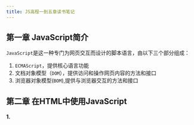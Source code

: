 ```yaml
---
title: JS高程一到五章读书笔记
---
```


## 第一章 JavaScript简介
`JavaScript`是这一种专门为网页交互而设计的脚本语言，由以下三个部分组成：
1. `ECMAScript`，提供核心语言功能
2. 文档对象模型（`DOM`），提供访问和操作网页内容的方法和接口
3. 浏览器对象模型(`BOM`),提供与浏览器交互的方法和接口

## 第二章 在HTML中使用JavaScript
#### 1. <script>元素
`<sctipt>`定义了六个可选属性，以下只介绍常用的几种：
* `src`：可选，表示包含要执行代码的外部文件
* `type`：可选，表示编写代码使用的脚本语言的内容类型，人们一直以来使用的都是`text/javascript`
* `charset`：可选。表示通过`src`属性指定的代码的字符集，由于大多数浏览器会忽略它的值，因此很少人使用这个属性
* `defer`：可选，表示脚本可以延迟到文档被解析和显示之后再执行，只对外部脚本文件有效

使用`<script>`元素的方式有两种，直接在页面中嵌入`JavaScript`代码和包含外部`JavaScript`文件
* 嵌入代码：

```html
<script type="text/javascript">
    function sayHi(){
        alert("Hi!");
    }
</script>
```
包含在`<script>`元素内部的代码，将会被从上至下依次解释，解释器会解释一个函数的定义，然后将该定义保存在自己的环境中，在解释器对`<script>`元素内部的所有代码求值完毕以前，页面中的其余内容都不会被浏览器加载或显示。

在嵌入代码中不要出现`</script>`，否则就会产生一个错误，为了解决这个问题，可以使用转义字符`\`，写成`<\/script>`。

* 外部文件：

```html
<script type="text/javascript" src="example.js"></script>
```
`src`属性是必须的，这个属性指向外部`JavaScript`文件的连接，外部文件`example.js`将被加载到当前页面，在解析外部文件时页面的处理会暂时停止。需要注意是，带有`src`属性的`<script>`元素的开始和结束标签之间不应该包含其他`js`元素，如果包含了嵌入代码，则只会下载并执行外部脚本文件，嵌入的代码会被忽略

#### 2. 标签的位置
按照传统的做法，所有`<script>`元素都应该放在页面的`<head>`元素中，这种做法的目的就是把所有外部文件（包含`CSS`文件和`js`文件）的引用都放在相同的地方。但是在文档`<head>`元素包含所有的`js`文件，意味着必须等到全部`js`代码都被下载解析和执行完成以后，才开始呈现页面的内容。这就会导致浏览器在呈现页面时出现明显的延迟，而延迟期间的浏览器是一片空白，为了避免这个问题，现代`Web`应用程序一般把全部`js`引用放在`<body>`元素页面内容的后面。这样在解析`js`代码之前，页面的内容将完全呈现在浏览器中，打开页面的速度也会加快。

#### 3. 延迟脚本
`<script>`标签定义了`defer`属性，这个属性表明脚本在执行时不会影响到页面的构造，就是说，脚本会延迟到整个页面都解析完毕再运行。即使把延迟脚本放在`<head>`标签中，也会后与`html`渲染结束再执行。由于多个延迟脚本的执行顺序不确定，所以最好有一个延迟脚本，且需要把脚本放在页面最底部。

#### 4. 异步脚本
`<script>`元素定义了`async`属性，这个属性与`defer`属性类似，只适用外部脚本文件，并且告诉浏览器立即下载文件，与`defer`不同的是，标记为`async`的脚本并不保证按照指定它们的先后执行顺序。指定该属性是不让页面等待脚本的下载和执行，从而异步加载页面其他内容，为此，建议异步脚本不要在加载期间修改`DOM`

#### 5. 嵌入代码与外部文件
一般认为最好的做法就是尽可能的使用外部文件来包含`js`代码，外部文件具有如下优点：
* 可维护性：把所有`js`代码都放在一个文件夹中，维护很方便，使得开发人员在不接触`html`标记的情况下，集中精力编辑`js`
* 可缓存：如果有两个页面都是使用同一个文件，那么这个文件只需下载一次，因此最终结果是能够加快页面加载的速度
* 适应未来：通过外部文件包含`js`无须使用`XHTML`或`back`，`HTML`和`XHTML`包含外部文件的语法是相同的

## 第三章 基本语法

#### 1. 语法
* 区分大小写
    
    在`js`中，大小写是不同的
* 标识符

    标识符是指变量、函数、属性的名字，或者函数的参数。标识符的第一个字符必须是字母，下划线（`_`）或者一个美元符号（`$`），其他字符可以是字母
    、下划线、美元符号或数字。按照惯例标识符采用驼峰大小写格式，就是第一个字母小写剩下的单词首字母大写。
* 注释

    单行注释以`//`开头，块级注释以`/*`开头，以`*/`结尾。中间行可以以一个星号开头，提高代码可读性
* 严格模式

    严格模式下，一些不确定的行为得到处理，而且对某些不安全的操作也会抛出错误，要在整个脚本中启用严格模式，可以在顶部添加`"use strict"`，其实它是一个编译指示，用于高速支持`js`引擎切换到严格模式
* 语句

    在语句结尾尽量加`;`,`if`语句后面的内容也尽量跟`{}`
#### 2. 关键字和保留字

关键字有特殊用途，可以用于表示控制语句的开始或结束，或者用于执行特定操作符，按照规则，关键字也是语言保留的，不能用作标识符

#### 3. 变量

`js`的变量是松散型的，每个变量仅仅是一个用于保存值得占位符而已，定义变量只需要`var`操作符，后面跟一个变量名即可。每个变量都有一个默认的值`undefined`

关于变量的赋值可以直接在声明之后赋值，并且可以多个变量一起赋值，由于是弱类型，所以不同类型的初始化可以放在一条语句中午完成
```js
var message = 'hi',found = false,age = 29
```
`var`出现的位置标志着变量的作用域，如果没有`var`则变量为全局变量
#### 4. 数据类型
* typeof操作符

    `typeof`操作符用来检测给定变量的数据类型。它是操作符而不是函数，有些例子中带有圆括号，是不需要的，需要注意的是如果这个值是`null`，对象或函数都会返回`object`
* undefined类型

    在声明变量时候没有赋值就会使得变量有一个默认值`undefined`
* null类型

    表示一个空对象指针，只要有意保存对象的变量还没有真正保存对象，就应该明确让变量保存`null`值
* boolean类型

    该类型只有两个字面值`true`和`false`，注意是区分大小写的，还有在`if`语句判断中，会自动转换布尔类型，任何一个对象都会转换为`true`，这一点至关重要，错误地使用一个对象而不是布尔值，就有可能彻底改变应用程序流程
* number类型

    这种类型用来表示整数和浮点数，最基本的数值字面量格式是十进制，整数还可以通过八进制或十六进制的字面值来表示，其中八进制字面量的第一位必须是零，然后才是八进制序列，如果字面值的数值超过了范围（0-7），那么前导`0`将被忽略，后面的数值将被当做十进制数值解析。八进制字面量在严格模式下是无效的，十六进制字面值得前两位必须是`0x`，后跟任何十六进制数字的字母可以是大写也可以是小写。在进行八进制和十六进制表示的数值最终都将被转换为十进制。
    
    有按个函数可以把非数值转换为数值，`Number()`,`parseFloat()`,`parseInt()`第一个函数，可以转换任何数据类型，如果是布尔类型，`true`为`1`,`false`为`0`，如果是`null`为`0`,如果是字符串会把所有在范围内的八进制与十六进制转换为十进制，如果是对象，则调用对象的`valueOf()`，然后依照前面的规则转换返回的值，如果转换的结果是`NaN`，则调用对象的`toString()`方法，然后再次依照前面的规则转换返回的字符串值
* string类型

    字符串可以用双引号或单引号表示。字符串包含一些特殊的字符字面量，也叫转义序列，用于换行制表，空格等用途，不多赘述，不管转义字符多长都表示一个字符。
    
    字符串的特点是不可变的，一旦创建它们的值就不能改变，要改变某个变量保存的字符串，首先要毁掉原来的字符串，然后再用另一个包含新值得字符串填充该变量
    
    ```js
    var lang = 'java';
    lang += 'script'
    ```
    在以上例子中，其实是创建一个能容纳十个字符的字符串，先赋值`java`，再赋值`script`，最后删掉之前的两个字符串
    
    要把一个值转换为字符串有两种方式，第一种是`toString()`方法，这个方法唯一要做的就是返回相应值得字符串表现。数值，布尔值，对象和字符串值都有该方法，但是`null`和`undefined`没有这个方法。`toString()`可以带一个参数，用来表示基数。默认情况下，该方法以十进制返回数值的字符串表示，传递基数之后，可以输出二进制、八进制、十六进制甚至其他有效进制格式表示的字符串值。
    
    在不知道转化之后的值是不是`null`和`undefined`，可以用转型函数`String()`这个函数能够将任何类型的值转换为字符串。
* object类型

    对象可以通过执行`new`操作符后跟要创建的对象类型的名称来创建。`Object`类型所具有的任何属性和方法也同样存在于更具体的对象中，`Onject`的每个实例都具有下列属性和方法：`constructor`-保存用于创建当前对象的函数；`hasOwnProperty(propertyName)`-用于检查给定的属性在当前对象实力中（不是实例的的原型），其参数以字符串形式指定；`isPrototypeOf(object)`-用于检查传入的对象是否传入对象的原型；`propertyIsEnumerable(propertyName)`-用于检查给定的属性是否能够使用`for-in`语句；`toLocaleString()`-返回对象的字符串表示，该字符串与执行环境的地区对应。`toString()`-返回对象的字符串表示。`valueOf()`-返回对象的字符串、数值或布尔值表示。通常与`toString()`方法的返回值相同。

#### 5. 操作符
* 一元操作符

    只能操作一个值得操作符叫做一元操作符。包括递增和递减操作符、一元加减操作符
* 位操作符

    位操作符的操作数是`32`位比特序列由`0`和`1`组成，具体包括有**按位非`~`**-返回数值反码；**按位与`&`**-有两个操作数，将两个数值的每一位对齐，然后对相同位置桑的两个数执行`AND`操作；**按位或`|`**-有两个操作数两个操作数相同位置的数字进行或操作；**按位异或`^`**-两个操作数，进行异或操作（相同为`0`，不同为`1`）；**左移`<<`**-将数值的所有位向左移动指定的位数，就是扩大`2`的倍数；**有符号的右移`>>`**-这个操作符会将数值向右移动，但是保留符号位，有符号的右移操作与左移操作恰好相反；**无符号右移`>>>`**-将数值的所有`32`位都向右移动，对正数来说有无符号都一样，但是负数的符号位也会向右移动，多余的位置会补`0`，正负会发生改变
* 布尔操作符

    **逻辑非`!`**-无论这个值是什么数据类型，这个操作符都会返回一个布尔值，逻辑非操作符首先会将它的操作数转换为一个布尔值，然后再对其求反；**逻辑与`&&`**-有两个操作数，逻辑与操作可以应用到任何类型，不仅仅是布尔值（逻辑与属于短路操作，如果一个操作数是`false`，无论另外一个是什么，结果都会是`false`,如果其中一个是`true`,其结果就会取决于另外一个操作数）；**逻辑或`||`**操作数不一定是布尔值，如果一个操作符的求值结果为`true`，就不会对第二个操作数求值，如果两个操作数都是`false`,才会返回`false`
* 乘性操作符

    乘性操作符有三个：乘法`*`、除法`/`和求模`%`。
* 加减操作符

    包括加法`+`与减法`-`,如果操作数中遇到了字符串布尔值`null`或`undefined`，先会调用其`Number()`函数将其转换为数值，如果遇到对象会调用`valueOf()`和`toString()`转换为数值进行加减，如果转换结果为`NaN`，最后计算结果也是`NaN`
* 关系操作符

    小于、大于、小于等于和大于等于这几个关系操作符作用于对两个数值进行比较，这几个操作符都返回布尔值,所有类型的操作数都会先转换为数值，进行比较之后返回一个布尔值，就连字母组成的字符串也会根据字符编码比较大小，而不是字母出现的先后顺序，数字组成的字符串也是根据字符编码比较，在比较数字与字符串时，字符串会转换为数值进行比较，如果转换结果为`NaN`,结果无论如何都是`false`
* 相等操作符

    有两组操作符：相等`==`和不相等`!=`，全等`===`和不全等`!==`,前一组会发生强制类型转换，比较是否相等，后一组不会转换，会比较类型和数值是否相等
* 条件操作符

    ```js
    variable = boolean_expression ? true_value : false_value;
    ```
    这行代码的含义就是基于对`boolean_expression`求值结果，决定变量该怎么赋值，如果求值结果为`true`,赋值为`true_value`，否则赋值`false_value`
* 赋值操作符

    简单赋值操作符用等号`=`表示，其作用就是把右侧的赋值给左侧，复合赋值操作就是在等号前面添加乘性操作符，加性操作符或位操作符
* 逗号操作符

    使用逗号可以在一条语句中执行多个操作，逗号操作符用于声明多个变量，除此之外逗号操作符还可以用于赋值，用于赋值时逗号操作符总会返回表达式中的最后一项
    ```js
    var num = (5,1,4,8,0)//num = 0
    ```
#### 6. 语句
* if语句

    用于条件判断，表达式求值结果不一定是布尔值，求值结束后会将这个值转换为布尔值，如果值为`true`会执行`if`代码块后的，否则执行`else`代码块中语句，推荐使用代码块
* do-while语句

    是一种后测试循环语句，只有带循环体中的代码执行之后，才会测试出口条件，即无论求值结果如何，循环体内的代码至少执行一次
* while语句

    这是前测试循环语句，即在循环体内的代码被执行之前，就会对出口条件求值，因此循环体内的代码有可能一次都不会执行
* for语句

    是一种前测试循环语句，具有在执行循环之前初始化变量和定义循环后要执行的代码的能力。由于`for`循环不存在块级作用域，因此在循环内部定义的变量也可以在外部访问，如果将表达式中的语句全部省略，就会形成无限循环
* for-in语句

    该语句是一种精准的迭代语句，用来枚举对象的属性
    ```js
    for(var propName in window) {
        document.write(propName);
    }
    ```
    这个例子中使用`for-in`显示浏览器中全局对象`window`中的属性。如果要迭代的对象的变量值为`null`或`undefined`，`for-in`语句会抛出错误，ES5为了更正这一行为，对这种情况不再抛出错误，而是停止执行循环体，所以为了保证兼容性，在使用该语句之前，先检测该对象的值是否是`null`或`undefined`
* label语句

    使用该语句可以在代码中添加标签，以便将来使用
    ```js
    start:for(var i = 0; i < count; i ++ ) {
        alert(i);
    }
    ```
    这个例子中`start`标签可以将来由`break`或`continue`语句引用，加标签的语句一般都要与`for`等循环语句配合使用
* break和continue语句

    `break`和`continue`语句用于在循环中精确地控制代码的执行。其中，`break`语句会立即退出循环，制继续执行循环后面的语句。而`continue`语句虽然也是立即退出循环，但退出循环后会从循环的顶 部继续执行
    
    `break`和`continue`语句都可以与`label`语句联合使用，从而返回代码中特定的位置。这种联合使用的情况多发生在循环嵌套的情况下
* with语句

    不建议使用
* switch语句

    `switch`与`case`搭配使用，需要注意的是，在每个`case`语句最后需要加`break`否则会顺序执行，最后的`default`关键字则用于在表达式不匹配前面任何一种情形的时候
    
    `switch`语句可以使用任何数据类型，无论是字符串还是对象都可以，其次，`case`的值不一定是常量，可以是变量甚至是表达式

#### 7. 函数
* 理解参数

    函数不介意传递参数的个数与类型，因为`ECMAScript`中的参数在内部是用一个数组来表示的，函数接收的任何元素都是数组，如果这个数组不包含任何元素，也没有关系。在函数体内部可以通过`arguments`对象来访问这个参数数组，它可以与命名参数一起使用,`arguments`的长度是由传入的参数的哥说决定的，而不是定义函数的命名参数的个数决定的。`arguments`和传入的参数是不同的访问空间，但是值会同步，因为`ECMAScript`中的所有参数传递的都是值，不可能通过引用传递参数。
* 没有重载
    在其他语言中重载指的是给一个函数写多个定义，只要这个定义的签名（接受的参数的类型和数量）不同就是函数的重载，但是在`ECMAScript`中函数没有签名，因为它的参数是由包含零或多个值得数组来表示的，没有函数签名，因此也就没有重载。如果在`ECMAScript`中定义了两个名字相同的函数，则该名字只属于后定义的函数，后定义的函数会覆盖先定义的函数

## 第四章 变量、作用域和内存问题
由于`js`变量松散类型的本质，决定了它只是在特定时间用于保存特定值得一个名字而已，由于不存在定义某个变量必须要保存何种数据类型的值得规定，变量的值及其数据类型可以在脚本的生命周期内改变

#### 1. 基本类型和引用类型的值
`ECMAScript`变量包含两种数据类型的值，基本类型值和引用类型值，基本类型值指的是简单的数据段，引用类型值指那些可能由多个值构成的对象。基本类型是按值访问的，因为可以操作保存在变量中的实际的值，引用类型的值是保存在内存中的值，`js`不允许直接访问内存中的位置，也就是说不能直接操作对象的内存空间，在操作对象时，实际上是操作对象的引用而不是实际的对象，因此引用类型的值是按引用访问的。
* 动态的属性

    定义基本类型和引用类型值得方式类似，都是创建一个变量，为这个变量赋值，但是这个值一旦保存到变量中之后，对不同类型的值得操作就不同了，对于引用类型，可以为其添加属性和方法，也可以改变和删除属性和方法。只能给引用类型值（对象）动态添加属性。
    
* 复制变量值

    在从一个变量向另一个变量复制基本类型和引用类型值得时候也是不同的。
    
    如果是基本类型变量，复制的时候会在变量对象上创建一个新值，然后把这个值复制给新变量
    ```js
    var name1 = 5;
    var name2 = name1;
    ```
    在以上例子中，`name1`保存的值是`5`，使用前者来初始化后者，`name2`也保存了`5`,但是两者的`5`是相互独立的，这个值只是`name1`中`5`的一个副本，这两个变量可以参与任何操作而不会相互影响。
    
    如果是引用类型，也会将存储在变量对象中的值复制一份放到一个新变量分配的空间中，不同的是这个值得副本实际上是一个指针，而这个指针指向存储在堆中的一个对象，复制结束后，这两个变量实际上将引用同一个对象，因此改变其中一个变量，就会影响另一个变量
    
* 传递参数

    所有函数的参数都是按值传递的，就是说，把函数外部的值复制给函数内部的参数，就和把一个变量复制到另一个变量一样。基本类型值的传递如同基本类型变量的复制一样，引用类型值得传递，如同引用类型值的复制一样，因此引用类型的传递在局部作用域中修改的对象会在全局作用域中反映出来，但并不是按引用传递的。访问变量有按值和按引用，但是参数只能按值传递。
    ```js
    function setName (obj) {
        obj.name = "Nicholas";
        obj = new Object();
        obj.name = "Greg";
    }
    var person = new Object();
    setName(person);
    alert(person.name); //Nicholas
    ```
    在以上例子中，把`person`传递给函数只有，其`name`属性发生改变，之后又将一个新对象赋值给变量`obj`，同时将其`name`属性值设置为`Greg`，如果`person`是按照引用传递的，则`person`就会自动修改为指向`name`属性为`Greg`的新对象，但是访问`person.name`结果是`Nicholas`，这说明即使在函数内部修改了参数的值，但是原始的引用仍然保持不变，实际上，在函数内部重写`obj`时，这个变量引用的就是一个局部对象了，而这个局部对象会在函数执行完毕之后立即销毁。
    
* 检测类型

    `typeof`可以检测一个变量是不是基本类型的数据，可以确定字符串、数值、布尔值、还是`undefined`，但是如果变量的值是一个对象或者`null`，`typeof`都只会返回`object`。在检测引用类型的值时，会使用`instanceof`操作符
    ```js
    alert(person instanceof Object); // 变量 person 是 Object 吗? 
    alert(colors instanceof Array); // 变量 colors 是 Array 吗? 
    alert(pattern instanceof RegExp); //变量pattern是RegExp吗?
    ```
    所有引用类型的值都是`Object`的实例。因此，在检测一个引用类型值和`Object`构造函数时,`instanceof`操作符始终会返回`true`。当然，如果使用`instanceof`操作符检测基本类型的值，则该操作符始终会返回`false`,因为基本类型不是对象

#### 2. 执行环境及其作用域
执行环境定义了变量或函数有权访问的其他数据，决定了它们各自的行为，每个执行环境都有一个与之关联的**变量对象**，环境中定义的所有变量和函数都保存在这个对象中，我们编写的代码无法访问这个对象，但解析器在处理数据时会在后台使用它。

全局执行环境是最外围的一个执行环境，在`web`浏览器中，全局执行环境被认为是`window`对象，因此所有全局变量和函数都是作为`window`对象的属性和方法创建的。某个执行环境中的所有代码执行完毕之后，这个环境被销毁， 保存在其中的所有变量和函数定义也随之销毁，但是全局执行环境直到应用程序退出之后才会被销毁

每个函数都有自己的执行环境，当执行流进入一个函数时，函数的环境就会被堆入到一个环境栈中，而在函数执行结束之后，栈将其环境弹出，把控制权返回给之前的执行环境。

当代码在一个环境中执行时，会创建变量对象的一个作用域链，作用域链保证对执行环境有权访问的所有变量和函数的有序执行。作用域链由环境的变量对象组成序列。作用域链中的下一个变量对象来自包含环境，再下一个变量对象来自下一个包含环境，这样一直延续到全局执行环境，全局执行环境的变量对象始终都是作用域链中的最后一个对象

标识符的解析是沿着作用域链一级一级的搜索，搜索过程始终从作用域链的开始逐级向后，直至找到标识符为止（如果找不到标识符，就会导致错误发生）

```js
var color = "blue";
function changeColor() {
    if (color === "blue") {
        color = "red";
    } else {
        color = "blue";
    }
```
在以上例子中函数`changeColor`的作用域链包括两个对象，一个自己的变量对象一个全局环境的变量对象，可以在函数内部访问变量`color`，因为可以在作用域中找到它

内部环境可以通过作用域链访问所有的外部环境，但是外部环境不能访问内部环境中的任何变量和函数，这些环境之间是线性的，有次序的，每个环境变都可以向上搜索作用域链，以查询变量和函数名，但是任何环境都不能通过向下搜索作用域链而进入另一个执行环境

* 延长作用域链

    有些语句可以在作用域链的前端临时增加一个变量对象，这个变量会在代码执行之后被移除，这就会延长作用域链，这样的语句有如下两个：`try-catch`语句的`catch`块和`with`语句
* 没有块级作用域

    在`js`，用花括号封闭起来的代码没有自己的作用域，尤其注意`if`和`for`语句
    ```js
    if (true) {
        var color = "blue";
    }
    for (var i=0; i < 10; i++){
        doSomething(i);
    }
    ```
    在以上例子中，两个语句中的变量`color`和`i`并不会在语句执行完之后销毁，而是存在在外部的环境中
    
    * 声明变量
        
        使用`var`声明的变量会自动被添加到最接近的环境中。在函数内部，最接近的环境就是函数的局部环境;如果初始化变量时没有使用`var`声明，该变量会自动被添加到全局环境
        
    * 查询标识符
    
        在某个环境中为了读取或写入而引入一个标识符时，必须通过搜索来确定该标识符代表的是什么，搜索会先从前端开始，如果在局部环境中找到，就会停止搜索，如果没有找到就会在全局环境中搜索。这也会造成同一个标识符在局部中的意义会覆盖全局的意义，因为局部一旦找到就会停止。虽然访问局部变量比访问全局变量更快，但是`js`引擎在这方面的优化，所以使得两者的搜索差别不会太大   

#### 3. 垃圾收集
`js`具有自动垃圾收集机制，不需要开发人员手动跟踪，原理就是找到不需要继续使用的变量，然后释放其占有的内存。因此垃圾收集机制会在固定的时间间隔周期的性的执行这一操作。

函数中局部变量的正常生命周期如下：首先为句局部变量在栈或堆中分配相应的空间，直至函数执行结束，这些变量就没有用了，这个时候开业释放他们的内存。垃圾收集机制必须跟踪哪个变量是有用的哪个是没用的，对于不再使用的打上标记，以备将来回收，用于标识无用变量的策略可能会因实现而异，具体到浏览器中的实现，通常有两种策略——标记清除和引用计数

* 标记清除

    当变量进入环境时，就会给这个变量标记为“进入环境”，并且永远不能释放进入环境的变量所占用的内存，当变量离开环境时，则将其标记为“离开环境”，最后垃圾收集器完成内存清除工作
* 引用计数

    引用计数的含义是跟踪记录每个值被引用的次数。当声明了一个变量并将一个引用类型值赋给该变量时，则这个值的引用次数就是1。如果同一个值又被赋给另一个变量，则该值的引用次数加1。相反，如果包含对这个值引用的变量又取得了另外一个值，则这个值的引用次数减1。当这个值的引用次数变成0时，则说明没有办法再访问这个值了，因而就可以将其占用的内存空间回收回来。这样，当垃圾收集器下次再运行时，它就会释放那些引用次数为零的值所占用的内存。
    
    但是当循环引用时，这种策略不能解决。循环引用指的是对象`A`中包含一个指向对象`B`的指针，而对象`B`中也包含一个指向对象`A`的指针，这两个对象的引用次数都是2，如果这个函数被多次重复使用，他们的内存就不能得到回收,其中一个解决方法就是可以手动断开原生`js`对象之间的连接，将他们都指向`null`
* 管理内存

    分配给`Web`浏览器的可用内存数量通常要比分配给桌面应用程序的少。这样做的目的主要是出于安全方面的考虑，目的是防止运行`JavaScript`的网页耗尽全部系统内存而导致系统崩溃，因此占用最少的内存可以让页面获得更好的性能。优化内存的最佳方式就是为执行中的代码只保存必要的数据，一旦数据不可用，就接触引用（将其指向`null`）来释放内存。不过解除一个值的引用并不意味着自动回收该值所占用的内存，解除引用的真正作用是让值脱离执行环境，以便垃圾收集器下次运行时将其回收。


## 第五章 引用类型
引用类型的值（对象）是引用类型的实例，引用类型是一种数据结构，用于将数据和功能组织一起。新对象使用`new`操作符后跟一个构造函数来创建，构造函数本身就是一个函数，只是这个函数是出于创建新对象而定义的

#### 1. Object类型
创建`object`实例有两种方式，一种是`new`操作符后跟构造函数，一种是对象字面量表示法。

访问对象属性有两种方式：点表示法和方括号
```js
alert(person["name"]); //"Nicholas" 
alert(person.name); //"Nicholas"
```
在以上例子中，两种访问方式没有任何区别，但是方括号语法可以通过变量来访问属性
```js
var propertyName = "name"; 
alert(person[propertyName]); //"Nicholas"
```
如果属性名中包含会导致语法错误得字符，或者属性名使用的是关键字或保留字，也可以使用方括号表示
```js
person["first name"] = "Nicholas";
```
由于`first name`中包含一个空格，所以不能使用点表示法来访问。通常情况下，除非必须使用变量访问属性，一般都用点表示法。

#### 2. Array类型

`ECMAScript`数组的每一项可以保存任何类型的数据，而且数组的大小是可以动态调整的，可以随着数据的添加自动增长以容纳数据

创建数组有两种方式，一种是`new`后跟构造函数，同时也可以省略`new`操作符，另一种是数组字面量，用方属性的值，括号来表示。构造函数中可以传入参数，如果是数值，则这个数值会变成数组的`length`，数组就会有多少项，如果传递的是其他类型的参数，则会创建包含那个值得只有一项的数组。数组的索引用方括号，数组的`length`属性不是只读的，可以修改。

* 检测数组

    在一个全局作用域而言，使用`instanceof`操作符就能得到满意的结果，但是如果网页中包含多个框架，实际上就存在两个以上不同的全局执行环境，从而存在两个以上不同版本的`Array`构造函数，如果从一个框架向另一个框架传入一个数组，那么传入的数组与在第二个款框架中原生创建的数组分贝具有各自不同的构造函数。
    
    为了姐解决这个问题，可以用`Array.isArray()`方法，这个方法的目的是最终确定某个值是不是数组，而不管它是在哪个全局执行环境中创建的。
* 转换方法

    所有对象都具有`toLocaleString()`、`toString()`和`valueOf()`方法，调用数组的`toString()`方法会返回由数组中每个值的字符串形式拼接而成的一个以逗号分隔符的字符串
    
    如果使用`join()`方法，则可以使用不同的分隔符来构建这个字符串，`join()`方法只接收一个参数，即用作分隔符的字符串，然后返回包含所有数组项的字符串，它的默认分隔符是逗号
* 栈方法

    `ECMAScript`数组提供了一种让数组行为类似于其他数据结构的方法，数组可以表现的像栈一样，实现后进先出，实现进和出的两个数组的方法分别是`push()`和`pop()`。`pushi()`方法可以接收任意数量的参数，把它们逐个添加在数组的末尾，最后返回数组的长度，而`pop()`方法则从数组末尾移除最后一项，并减少数组`length`属性的值，然后返回移除的项。为数组增加项可以使用类似的栈方法，也可以用数组方括号索引的方法。
* 队列方法

    队列数据结构的访问规则是先进先出，在末尾添加项，在前端移除项，`push()`方法可以向数组末尾添加项，`shift()`可以移除数组中的第一个项并返回改项，同时长度减一，结合使用`shift()`和`push()`可以使数组像队列一样
    
    还有一个和`shift()`用途相反的方法`unshift()`，它能在数组前端添加任意项并返回这个新数组的长度，同时使用`unshift()`和`pop()可以从相反的方向来模拟队列
    
    > 注意：给数组添加项的方法它的参数可以是任意多的，返回的是数组的长度，移除数组项的方法不带参数，移除一个项，返回的是移除的项

* 重排序方法

    关于数组的顺序有两个方法可以改变`reverse()`和`sort()`，前者能反转数组项的顺序，后者可以按照升序排列数组项，但是这个方法会调用数组项的`toString()`转型方法，然后比较得到的字符串，但是字符串的先后顺序和数值不一样，所以不会得到理想的结果，所以需要给`sort()`传一个比较函数作为参数，比较函数接收两个参数，如果第一个参数应该位于第二个参数之前，则返回负数，如果两个参数相等，则返回0，如果第一个参数应该位于第二个参数之后返回正数。在比较函数传递到`sort()`之后，数值仍然保持正确地升序。两个方法都返回排序之后的数组
    
* 操作方法

    `concat()`连接数组，返回新数组；`slice()`可以截取数组指定的一段，并返回新的数组，它不会影响原始数组，截取的起始位置是第一个参数，结束位置是第二个参数；`splice()`主要用途是向数组中部插入项，接收三个参数，第一个参数是操作项的位置索引，第二个参数是项数，第三个参数可选，是插入的项，它始终都是返回一个数组，该数组中包含原生数组中删除的项，这个方法会改变原始数组。
* 位置方法

    `indexOf()`和`lastIndexOf()`，这两个方法都接收两个参数：要查找的项和查找起点位置的索引（可选），其中前者从数组的开头向后查找，后者从数组的末尾向前开始查找，两个方法都返回要查找的项在数组中的位置，在没有找到的情况下，返回-1
* 迭代方法

    共有五个迭代方法，每个方法都接收两个参数：要在每一项上运行的函数和运行该函数的作用域对象（这个会影响`this`的值，是可选的），传入这些方法中的函数会接收三个参数：数组项的值、该项在数组中的位置和数组对象本身。以下是五个迭代方法的作用：`every()`:对数组中的每一项运行给定函数，如果该函数对每一项都返回`true`，则返回`true`；`filter()`对数组中的每一项运行给定函数，返回该函数会返回`true`的项组成的数组（筛选作用）；`forEach()`对数组中的每一项运行给定函数，这个方法没有返回值；`map()`对数组中的每一项运行给定函数，返回每次函数调用结果组成的数组；`some()`对数组中的每一项运行给定函数，如果这个函数对任一项返回`true`则返回`true`，以上方法都不会修改数组中的值
* 归并方法

    两个归并方法`reduce()`和`reduceRight()`这两个方法都会迭代数组的所有项，然后构建一个最终返回的值，其中前者从数组的第一项开始，逐个遍历到最后，而后者则从数组的最后一项开始，向前遍历到第一项。这两个方法都接收两个参数：一个在每一项上调用的函数和作为归并基础的初始值（可选），传入的函数接受四个参数：前一个值，当前值，项的索引和数组对象，这个函数返回的任何值都会作为第一个参数自动传给下一项
    ```js
    var values = [1,2,3,4,5];
    var sum = values.reduce(function(prev, cur, index, array){
        return prev + cur;
    });
    console.log(sum); //15
    ```
    
#### 3. Date类型

要创建一个日期对象，使用`new`操作符和`Date`构造函数即可
```js
var now = new Date();
```
在调用`Date`构造函数而不传参数的情况下，新创建的对象自动获得当前日期和时间，如果想根据特定的日期创建日期对象，可以传入表示该日期的毫秒数（从1970年1月1日午夜至该日期经过的毫秒数），为了简化这一计算过程，有两个方法：`Date.parse()`和`Date.UTC()`，前者接收一个表示日期的字符串参数，然后尝试根据这个字符串返回相应日期的毫秒数，它接收的日期的格式也是特定的，否则会返回`NaN`，构造函数也可以传入特定格式的日期字符串，如下图所示

![](http://p4k6er8dp.bkt.clouddn.com/18-10-11/99829634.jpg)

`Date.UTC()`方法同样返回表示日期的毫秒数，但是它与`Date.parse()`在构建时使用不同的信息，`Date.UTC()`的参数分别是年份、基于0开始的月份、月中的哪一天、小时数、分钟、秒以及毫秒数，前两个参数是必须的，以下是两种方法示例
```js
var someDate = new Date(Date.parse("May 25, 2004"));
var y2k = new Date(Date.UTC(2000,0));
```
除此之外，`Date.now()`方法也可以返回调用这个方法时的日期和时间的毫秒数（就是现在，不能传参数），也可以使用`+`把`Date`对象转换成字符串
```js
var start = Date.now();
```
* 继承的方法

    与其他引用类型一样，`Date`类型也重写了`toLocaleString()`,`toString()`和`valueOf()`但是这些方法分返回值与其他类型中的方法不同，这些方法会将`Date`引用类型转换成字符串或数值，不同的方法转换的字符串格式不同。另外当日期使用加减比较大小等此类数值操作，它能够自动调用`valueOf()`方法转换成毫秒数（数值）
* 日期格式化方法

    `Date`类型还有一些专门用于将日期格式化为字符串的方法:`toDateString()`,`toTimeString()`,`toLocaleDateString()`,`toLocaleTimeString()`,`toUTCString()`，这些方法都是转换成标准类型的字符串，具体如下图所示：
    
    ![image](http://p4k6er8dp.bkt.clouddn.com/7B9E4B79-C9E7-4CDE-8969-E04B97DEFE64.png)
    
* 日期、时间组件方法

    以下都是直接取得和设置日期中特定部分的方法，注意，`UTC`日期指的是在没有时区偏差的情况下(将日期转换为`GMT`时间) 的日期值
    ![](http://p4k6er8dp.bkt.clouddn.com/F6EB38D2-0E74-4966-9011-586D14816EAD.png)
    ![](http://p4k6er8dp.bkt.clouddn.com/6147BBA1-54BF-4B89-9312-468689D235AC.png)

#### 4. ReggExp类型
正则表达式的基本结构如下：
```js
var expression = / pattern / flags ;
```
其中`pattern`部分可以是简单或复杂的正则表达式，`flags`部分是一个或多个标志，正则表达式的匹配模式支持三个标志，`g`（全局模式）,`i`（不区分大小写模式）,`m`（多行模式）。另一种创建正则表达式的方式是使用`RegExp`构造函数，它接收两个参数：一个是要匹配的字符串模式，另一个是可选的标志字符串，可以使用字面量定义的任何表达式，都可以使用构造函数来定义
```js
var pattern = new RegExp("[bc]at","i");
```
使用正则表达式字面量和使用构造函数创建的正则表达式不一样，正则表达式始终会共享同一个`RegExp`实例，而构造函数创建的每一个新`RegExp`实例都是一个新实例

* RegExp实例属性

    `global`是布尔值，表示是否设置了`g`标志；`ignoreCase`布尔值，表示是否设置了`i`标志，`lastIndex`整数，表示开始搜索下一个匹配项的字符位置，从`0`算起；`multiline`布尔值，表示是否设置了`m`标志；`source`正则表达式的字符串表示，按照字面量形式而非传入构造函数中的字符串模式返回。
    
* RegExp实例方法

    主要方法是`exec()`，该方法专门为捕获组而设计，接受一个参数，即要应用模式的字符串，然后返回包含第一个匹配项信息的数组。返回的数组包括两个额外的属性，`index`和`input`，其中前者表示匹配项在字符串中的位置，后者表示应用正则表达式的字符串。数组的第一项是与整个模式匹配的字符串，其他项是与模式中的捕获组匹配的字符串。全局标志`g`会改变每次匹配之后的`lastIndex`属性，并且返回的匹配项也不同
    
    第二个方法是`test()`，它接受一个字符串参数，返回值是布尔值，匹配成功返回`true`否则返回`false`，经常用在`if`语句中。
    
    正则表达式实例继承`toLocalString()`和`toString()`方法，返回正则表达式的字面量，与创建正则表达式的方式无关
* RegExp构造函数属性

    `RegExp`构造函数包含一些属性，这些属性适用于作用域中的所有的正则表达式，基于所执行的最近一次正则表达式操作而变化，具体属性如下图所示
    
    ![](http://p4k6er8dp.bkt.clouddn.com/7E6F112C-4012-4865-9726-E745F670A8E1.png)
    
    这些属性可以从`test()`和`exec()`中提取信息即使`test()`方法返回的是一个布尔值，但是这些属性也会被匹配相应捕获组的字符串自动填充
* 模式的局限性
    正则表达式仍然缺少某些语言所支持的高级正则表达式特性，如下所示：匹配字符串开始和结尾的`\A`和`\Z`锚（但是有`^`和`$`来匹配开始和结尾）；向后查找；并集和交集；原子组；`Unicode`支持；命的捕获组（但是有编号）；条件匹配；正则表达式注释

#### 5. Function类型

函数实际上是对象，每个函数都是`Function`类型的实例，而且具有属性和方法，由于函数是对象，因此函数名实际上也是一个指向函数对象的指针，不会与某个函数绑定，函数可以用以下方法声明
```js
function sum () { //函数声明语法
    return num1 + num2;
}
var sum = function (num1, num2) {//定义变量sum并将其初始化为一个函数，通过变量sum就可以引用函数
    return num1 + num2;
};//注意这里有一个分号，就像声明其他变量一样
var sum = new Function ("num1","num2","return num1 + num2");
//Function构造函数接收任意数量的参数，但是最后一个参数始终都被看成函数体，而前面的参数枚举了新函数的参数，但是考虑性能问题一般不采用此方法
```
由于函数名仅仅是指指向函数的指针，因此函数名与包含对象指针的变量没有区别，因此一个函数可能会有多个名字
```js
function sum(num1, num2){
    return num1 + num2;
}
alert(sum(10,10));        //20
var anotherSum = sum;//这里是赋值不是调用函数
alert(anotherSum(10,10)); //20
sum = null;//这里让sum与函数断绝关系，但是仍然可以使用anotherSum
alert(anotherSum(10,10)); //20
```
* 没有重载

    在创建第二个函数时，实际上覆盖了引用第一个函数的变量，因此函数没有重载
* 函数声明与函数表达式

    函数声明不同于函数函数表达式，因为解析器在执行环境中加载数据时，会率先读取函数声明，并且使其在执行任何代码之前；但是函数表达式必须等解析器执行到它所在的代码行，才会真正被解释执行
    ```js
    alert(sum(10,10));
    function sum(num1, num2){
        return num1 + num2;
    }
    //////////////////////////
    alert(sum(10,10));
    var sum = function(num1, num2){
        return num1 + num2;
    };
    ```
    以上代码中第一个例子可以正常运行，因为代码执行之前，解析器已经通过一个名为函数声明提升的过程，读取并将函数声明添加到执行环境中。对代码求值时，`js`引擎在第一遍会声明函数并将它们放到代码叔的顶部，即便函数声明在调用函数的代码之后，函数声明也能被提升到顶部。但是第二个例子就会出现错误，原因在于函数位于一个初始化语句中而不是一个函数声明。
    
* 作为值的函数

    函数本身就是变量，所以函数可以作为值来使用，不仅可以像传递参数一样把函数传递给另一个函数，而且可以将一个函数作为另一个函数的结果返回。
* 函数内部属性

    函数有两个特殊对象`arguments`和`this`，`arguments`是一个类数组对象，包含传入函数中的所有参数，虽然它的主要用途是保存函数参数，但是这个对象还有一个名叫`callee`的属性，这个属性是一个指针，指向拥有`arguments`对象的函数。这个用途可以消除函数执行与函数名的紧密耦合的现象
    ```js
    function factorial(num){
        if(num <=1) {
            return 1;
        }else {
            return num * factorial(num-1)
        }
    }
    /////////////////////
    function factorial(num){
        if(num <=1) {
            return 1;
        }else {
            return num * arguments.callee(num-1)
        }
    }
    ```
    以上例子中修改之后的写法在函数体内部没有再引用函数名，这样无论引用函数时使用的什么名字，都可以完成递归调用。
    
    函数内部的另一个特殊对象是`this`，`this`引用的是函数据以执行的环境对象——或者也可以说是`this`值。
    
    函数对象还有一个属性`caller`，这个属性中保存着调用当前函数的函数的引用，如果是在全局作用域中调用当前函数，它的值为`null`
* 函数属性和方法

    每个函数都有两个属性`length`和`prototype`，`length`表示函数希望接收的命名参数的个数。对于引用类型而言，`prototype`是保存它们所有实例方法的真正所在。在创建自定义引用类型以及实现继承时，`prototype`属性的作用极其重要。
    
    每个函数包含两个非继承而来的方法`apply()`和`call()`，这两个方法的用途是在特定的作用域中调用函数，实际上等于设置函数体内`this`对象的值。`apply()`方法接收两个参数，一个是在其中运行函数的作用域，另一个是参数数组。这个数组可以是`Array`实例也可以是`arguments`对象
    
    `call()`方法与`apply()`方法作用相同，区别仅在于接收参数的方式不同，对于`call()`方法而言，第一个参数是`this`值没有变化，变化的是其余参数都直接传递给函数，而不是数组。
    
    事实上传递参数并非`apply()`和`call()`真正的用武之地，它们强大的地方是能够扩充函数赖以运行的作用域。还有一个方法`bind()`这个方法会创建一个函数的实例，其`this`值会被绑定到传给`bind()`函数的值
    ```js
    window.color = "red";
    var o = {color:"blue};
    function sayColor () {
        alert(this.color);
    }
    var objectSayColor = sayColor.bind(o);
    objectSayColor();//blue
    ```
    `sayColor()`调用`bind()`并传入对象`o`,创建了`objectSayColor()`函数。`objectSayColor()`函数的`this`值等于`o`，因此即使是在全局作用域中调用这个函数，也会看到`blue`。

#### 6. 基本包装类型
为了便于操作基本类型值，`ECMAScript`还提供了3个特殊的引用类型，`Boolean`类型，`Number`和`String`，这些类型和其他引用类型相似但是也同时具有各自基本类型相应的特殊行为。实际上，每当读取一个基本类型值的时候，后台就会创建一个对应的基本包装类型的对象，从而让我们能够调用一些方法来操作这些数据
```js
var s1 = "some text";
var s2 = s1.substring(2);
```
在以上例子中，基本类型不是对象，因此不应该具有方法，为了能够这么操作，后台进行了一系列处理，首先创建`String`类型的一个实例，然后再实例上调用指定方法，最后销毁这个实例，经过此番处理之后，基本的字符串值就会变得跟对象一样了。以上步骤也适用于布尔类型和数字类型。

引用类型与基本包装类型的主要区别就是对象的生存期，使用`new`操作符创建的引用类型的实例，在执行流离开当前作用域之前都一直保存在内存中，而自动创建的基本包装类型的对象，只存在于一行代码执行的瞬间，然后立即销毁，因此我们不能再运行时为基本类型值添加属性和方法。

当然也可以显式调用`Boolean`，`Number`和`String`来创建基本包装类型。对基本包装类型的实例调用`typeof()`会返回`objec`，而且所有基本包装类型的对象都会转换为布尔值`true`
```js
var obj = new Object("some text");//在这里传入的是字符串，就会创建字符串实例，传入的是数值就会得到Number实例，传入布尔值参数就会得到Boolean实例
alert(obj instanceof String); //true
```
* Boolean类型

    布尔类型的实例重写了`valueOf()`和`toString()`方法，布尔类型与布尔值对应的引用类型有两个地方不同。第一个不同就是无论给布尔构造函数传入的是`true`还是`false`，布尔表达式中的所有对象都会被转回为`true`；第二个不同在于`typeof`操作符对基本类型返回`boolean`但是对引用类型返回`object`。`instanceof`操作符测试`Boolean`对象会返回`true`，而测试基本类型会返回`false`
* Number类型

    `Number`类型重写了如下方法：`valueOf()`,`toLoaleString()`和`toString()`，`valueOf()`方法返回对象表示的基本类型的值，另外两个方法返回字符串形式的值。`toString()`方法还可以传递一个表示基数的参数，告诉它返回几进制的字符串形式。`toFixed()`方法会按照指定的小数位返回数值的字符串表示,传入的参数是多少，小数之后就有多少位，并且可以四舍五入。`toExponential()`该方法返回指数表示法，表示的数值的字符串形式，并且可以接受参数，这个参数指定输出结果中的小数位数。`toPrecision()`方法可能返回固定大小的格式，也可能返回指数格式，具体规则是看哪种格式更合适，这个方法接收一个参数，即表示数值的所有数字的位数。`toPrecision()`会根据处理的数值决定到底调用` toFixed()`还是`toExponential()`这三个方法都可以通过向上或向下舍入
    ```js
    var num = 99;
    alert(num.toPrecision(1)); //"1e+2" 
    alert(num.toPrecision(2)); //"99" 
    alert(num.toPrecision(3)); //"99.0"
    ```
* String类型

    字符串类型的对象包装类型，有`valueOf()`，`toLocaleString()`和`toString()`，同时每个实例都有一个`length`属性，表示字符串中包含多个字符。除此之外还有很多方法，用以辅助完成对`ECMAScript`中字符串的解析和操作
    
    * `charAt()`和`charCodeAt()`//返回给定位置的字符或字符编码
    * `conact()`,`slice()`,`substr()`,`substring()`//字符串操作
    * `indexOf()`,`lastIndexOf()`//搜索
    * `match()`，`search()`，`replace()`,`split()`//模式匹配
    * `localeCompare()`//两个字符串比较
    * `fromCharCode()`//接收字符编码返回字符
    * `HTML`//方法，如下图所示，但是不建议使用
    
    ![](https://ws1.sinaimg.cn/large/006XqmrNly1fwh0uklkx2j30ya0b4q4n.jpg)

#### 7. 单体内置对象
* Global对象

    不管从什么角度看，这个对象都是不存在的，`Global`对象在某种意义上说是一个终极的兜底对象，换句话说，不属于任何其他的属性和方法，最终都是它的属性和方法。事实上，没有全局变量或全局函数；所有在全局作用域中定义的属性和函数都是`Global`对象的属性
    
    * **URI编码方法**：`Global`对象的`encodeURI()`和`encodeURIComponent()`方法可以对`URI(Uniform Resource Identifiers)`（通用资源标识符）进行编码以便发给浏览器。有效的`URI`不能包含某些字符，例如空格。以上两个方法有如下区别，前者主要用于整个`URI`,而且能对除空格以外的特殊字符编码,而后者主要用于对`URI`中的某一段进行编码。`encodeURI()`和`encodeURIComponent()`方法对应的两个方法分别是`decodeURI()`和`decodeURIComponent()`其中，前者只能对`encodeURI()`替换的字符（只有空格）进行解码，`decodeURIComponent()`能够解码使用`encodeURIComponent()`编码的所有字符（即所有字符
    * **eval()方法(避免使用这个语法)**：`eval()`方法就像一个完整的`ECMAScript`解析器，它只能接受一个参数，即要执行的`ECMAScript`(或`JavaScript`)字符串。当解析器发现代码中调用`eval()`方法时，它会将传入的参数当作实际的`ECMAScript`语句来解析，然后把执行结果插入到原位置,通过`eval()`执行的代码被认为是包含该次调用的执行环境的一部分，因此被执行的代码具有与该执行环境相同的作用域链。这意味着通过`eval()`执行的代码可以引用在包 含环境中定义的变量
    * **Global对象的属性**：下表列出了`Global`对象的所有属性
    
    ![](https://ws1.sinaimg.cn/large/006XqmrNly1fwhzijuf7wj30x40b4q4x.jpg)
    
    `ECMAScript5`明确禁止给`undefined`、`NaN`和`Infinity`赋值
    * **window对象**：在`Web`浏览器中将`Window`对象作为全局对象。所以全局作用域中声明的所有变量和属性都是`Window`对象的属性

* Math对象
 
    为保存数学公式和信息提供了一个公共位置，即`Math`对象，它提供的计算功能执行起来很快，它还提供了辅助完成这些计算方法的属性和方法

    * **Math对象的属性**：`Math`对象包含的属性都是数学计算中可能会用到的一些特殊值，下表列出了这些属性：
    
    ![](https://ws1.sinaimg.cn/large/006XqmrNly1fwhztjhn76j30ws0aytaa.jpg)
    
    * **min()和max()方法**：这两个方法可以接收任意多个数值参数，用于确定一组数值中的最大值和最小值
    * **舍入方法**：将小数值舍入为整数的几个方法如下：`Math.ceil()`，`Math.floor()`,`Math.round()`,分别遵循如下规则：向上舍入和向下舍入和标准舍入（四舍五入）
    * **random()方法**：`Math.random()`方法返回大于等于0小于1的一个随机数，套用如下公式可以在某个范围随机选择一个值`值 = Math.floor(Math.random() * 可能值的总数 + 第一个可能的值)`,因为`Math.random()`总会返回一个小数值，所以需要用`Math.floor`方法
    * **其他方法**:`Math`对象中还包含其它一些有关计算的方法，以下是`Math`对象其它方法
    
    ![](https://ws1.sinaimg.cn/large/006XqmrNly1fwi6c3mz23j30xa07umyu.jpg)
    
    
    



    
## 问题
1. 加标签的label语句没看懂有什么用
2. 如何理解函数参数是按值传递的
3. 没有看懂引用计数
4. 正则表达式构造函数和字面量创建对象的区别没有看懂
5. 这两个例子中this有什么区别吗，这个this到底指的是什么![](http://p4k6er8dp.bkt.clouddn.com/58A8B7A5-AACC-493F-B0E3-EFC2C1F4EE54.png)
6. apply()方法 ![](https://ws1.sinaimg.cn/large/006XqmrNly1fwi00kc7gfj30yg04ot9t.jpg)